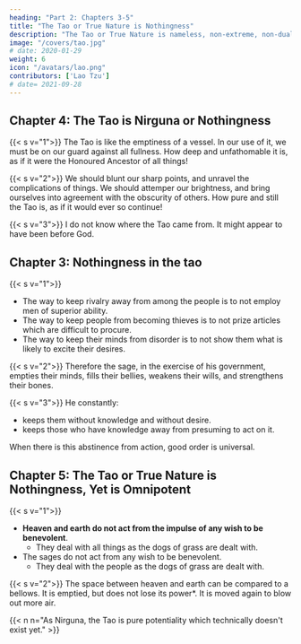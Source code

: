 ```yaml
---
heading: "Part 2: Chapters 3-5"
title: "The Tao or True Nature is Nothingness"
description: "The Tao or True Nature is nameless, non-extreme, non-dualistic"
image: "/covers/tao.jpg"
# date: 2020-01-29
weight: 6
icon: "/avatars/lao.png"
contributors: ['Lao Tzu']
# date= 2021-09-28
---
```



## Chapter 4: The Tao is Nirguna or Nothingness 

<!-- the middle way and not extreme -->

{{< s v="1">}} The Tao is like the emptiness of a vessel. In our use of it, we must be on our guard against all fullness.  How deep and unfathomable it is, as if it were the Honoured Ancestor of all things!

{{< s v="2">}} We should blunt our sharp points, and unravel the complications of things. We should attemper our brightness, and bring ourselves into agreement with the obscurity of others. How pure and still the Tao is, as if it would ever so continue!

{{< s v="3">}} I do not know where the Tao came from<!-- whose son it is -->. It might appear to have been before God.



## Chapter 3: Nothingness in the tao

<!-- The Tao or True Nature as Doing the Opposite -->

{{< s v="1">}}
- The way to keep rivalry away from among the people is to not employ men of superior ability. 
- The way to keep people from becoming thieves is to not prize articles which are difficult to procure.
- The way to keep their minds from disorder is to not show them what is likely to excite their desires.


{{< s v="2">}} Therefore the sage, in the exercise of his government, empties their minds, fills their bellies, weakens their wills, and strengthens their bones.


{{< s v="3">}} He constantly:
- keeps them without knowledge and without desire. 
- keeps those who have knowledge away from presuming to act on it. 

When there is this abstinence from action, good order is universal.


## Chapter 5: The Tao or True Nature is Nothingness, Yet is Omnipotent


{{< s v="1">}}
- **Heaven and earth do not act from the impulse of any wish to be benevolent**. 
  - They deal with all things as the dogs of grass are dealt with. 
- The sages do not act from any wish to be benevolent. 
  - They deal with the people as the dogs of grass are dealt with.


{{< s v="2">}} The space between heaven and earth can be compared to a bellows. It is emptied, but does not lose its power*. It is moved again to blow out more air. 

{{< n n="As Nirguna, the Tao is pure potentiality which technically doesn't exist yet." >}}

<!-- Much speech to swift exhaustion lead we see;
Your inner being guard, and keep it free. -->

